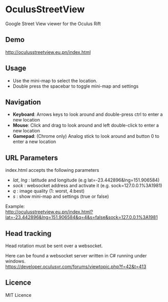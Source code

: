 OculusStreetView
================

Google Street View viewer for the Oculus Rift

Demo
-------------
http://oculusstreetview.eu.pn/index.html

Usage
-------------
- Use the mini-map to select the location.
- Double press the spacebar to toggle mini-map and settings

Navigation
-------------
- **Keyboard**: Arrows keys to look around and double-press ctrl to enter a new location
- **Mouse**: Click and drag to look around and left double-click to enter a new location
- **Gamepad**: (Chrome only) Analog stick to look around and button 0 to enter a new location

URL Parameters
-------------
index.html accepts the following parameters

- *lat*, *lng* : latitude and longitude (e.g lat=-23.442896&lng=151.906584)
- *sock* : websocket address and activate it (e.g. sock=127.0.0.1%3A1981)
- *q* : image quality (1: worst, 4:best)
- *s* : show mini-map and settings (true or false)

Example:  
http://oculusstreetview.eu.pn/index.html?lat=-23.442896&lng=151.906584&q=4&s=false&sock=127.0.0.1%3A1981

Head tracking
-------------
Head rotation must be sent over a websocket.

Here can be found a websocket server written in C# running under windows.  
https://developer.oculusvr.com/forums/viewtopic.php?f=42&t=413


Licence
-------------
MIT Licence